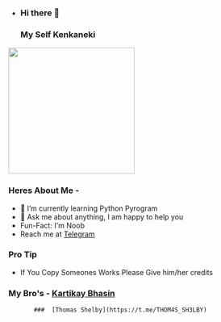 - ### Hi there 👋
  ### My Self Kenkaneki

<img align='centre' src='https://telegra.ph/file/610279f84f69dcfa590aa.jpg' width='250"'>

### Heres About Me -

+  🌱 I’m currently learning Python Pyrogram
+  💬 Ask me about anything, I am happy to help you
+  Fun-Fact: I'm Noob
+  Reach me at [Telegram](https://t.me/BERLINXDDD)


### Pro Tip

- If You Copy Someones Works Please Give him/her credits

### My Bro's - [Kartikay Bhasin](https://t.me/KARTIKAY_BHASIN)
           ###  [Thomas Shelby](https://t.me/THOM4S_SH3LBY)
